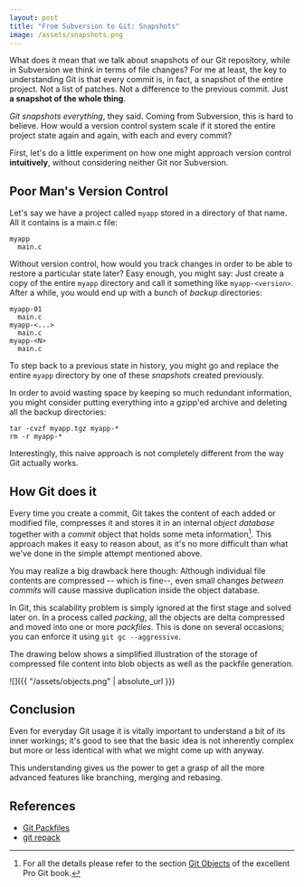 ```yaml
---
layout: post
title: "From Subversion to Git: Snapshots"
image: /assets/snapshots.png
---
```


What does it mean that we talk about snapshots of our Git repository, while in Subversion we think in terms of file changes? For me at least, the key to understanding Git is that every commit is, in fact, a snapshot of the entire project. Not a list of patches. Not a difference to the previous commit. Just **a snapshot of the whole thing**.

*Git snapshots everything*, they said. Coming from Subversion, this is hard to believe. How would a version control system scale if it stored the entire project state again and again, with each and every commit?

First, let's do a little experiment on how one might approach version control **intuitively**, without considering neither Git nor Subversion.

## Poor Man's Version Control

Let's say we have a project called `myapp` stored in a directory of that name. All it contains is a main.c file:

```
myapp
  main.c
```

Without version control, how would you track changes in order to be able to restore a particular state later? Easy enough, you might say: Just create a copy of the entire `myapp` directory and call it something like `myapp-<version>`. After a while, you would end up with a bunch of *backup* directories:

```
myapp-01
  main.c
myapp-<...>
  main.c
myapp-<N>
  main.c
```

To step back to a previous state in history, you might go and replace the entire `myapp` directory by one of these *snapshots* created previously.

In order to avoid wasting space by keeping so much redundant information, you might consider putting everything into a gzipp'ed archive and deleting all the backup directories:
```
tar -cvzf myapp.tgz myapp-*
rm -r myapp-*
```

Interestingly, this naive approach is not completely different from the way Git actually works.

## How Git does it

Every time you create a commit, Git takes the content of each added or modified file, compresses it and stores it in an internal *object database* together with a *commit* object that holds some meta information[^1]. This approach makes it easy to reason about, as it's no more difficult than what we've done in the simple attempt mentioned above.

You may realize a big drawback here though: Although individual file contents are compressed -- which is fine--, even small changes *between commits* will cause massive duplication inside the object database.

In Git, this scalability problem is simply ignored at the first stage and solved later on. In a process called *packing*, all the objects are delta compressed and moved into one or more *packfiles*. This is done on several occasions; you can enforce it using `git gc --aggressive`.

The drawing below shows a simplified illustration of the storage of compressed file content into blob objects as well as the packfile generation.

![]({{ "/assets/objects.png" | absolute_url }})

## Conclusion
Even for everyday Git usage it is vitally important to understand a bit of its inner workings; it's good to see that the basic idea is not inherently complex but more or less identical with what we might come up with anyway.

This understanding gives us the power to get a grasp of all the more advanced features like branching, merging and rebasing.

## References
- [Git Packfiles](https://git-scm.com/book/en/v2/Git-Internals-Packfiles)
- [git repack](https://git-scm.com/docs/git-repack)

[^1]: For all the details please refer to the section [Git Objects](https://git-scm.com/book/en/v2/Git-Internals-Git-Objects) of the excellent Pro Git book.
